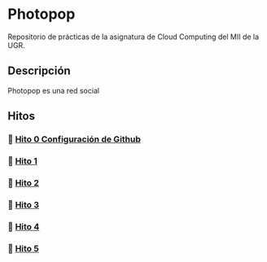 # Photopop
Repositorio de prácticas de la asignatura de Cloud Computing del MII de la UGR.

## Descripción

Photopop es una red social 

## Hitos

### :round_pushpin: [Hito 0 Configuración de Github](docs/hito0/hito0.md)
### :round_pushpin: [Hito 1]()
### :round_pushpin: [Hito 2]()
### :round_pushpin: [Hito 3]()
### :round_pushpin: [Hito 4]()
### :round_pushpin: [Hito 5]()
  



